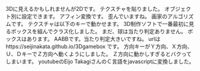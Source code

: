 3Dに見えるかもしれませんが2Dです。
テクスチャを貼りました。
オブジェクト別に設定できます。
アフィン変換です。
歪んでいますね。
画家のアルゴリズムです。
テクスチャは以下のキーで動かせます。
3D制作ソフトで一番最初に見るボックスを組んでクラス化しました。
まだ、球は当たり判定ありません。
ボックスはあります。
AABBです。当たり判定大きいですね。
urlはhttps://seijinakata.github.io/3Dgamebox
です。
方向キーがＹ方向、Ｘ方向、Ｕ、ＤキーでＺ方向へ動くようにしました。
Ｚ方向に動かしすぎるとバクってしまいます。
youtubeのEijo TakagiさんのＣ言語をjavascriptに変換しました。
